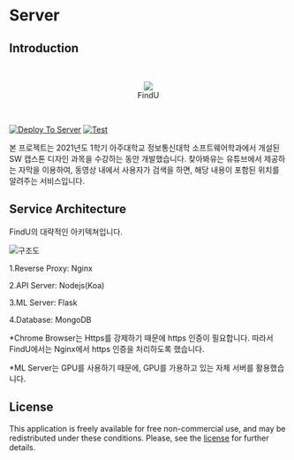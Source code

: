 # Server

## Introduction



<br/>
<p align = "center">
<img src = "https://user-images.githubusercontent.com/54361266/121766334-01bdad80-cb8c-11eb-9802-ddbfe25a83d9.png">
  <br/>
  FindU
</p>
<br>

[![Deploy To Server](https://github.com/SWCapstone2021/Server/actions/workflows/cd.yml/badge.svg)](https://github.com/SWCapstone2021/Server/actions/workflows/cd.yml)
[![Test](https://github.com/SWCapstone2021/Server/actions/workflows/ci.yml/badge.svg)](https://github.com/SWCapstone2021/Server/actions/workflows/ci.yml)

본 프로젝트는 2021년도 1학기 아주대학교 정보통신대학 소프트웨어학과에서 개설된 SW 캡스톤 디자인 과목을 수강하는 동안 개발했습니다. 찾아봐유는 유튜브에서 제공하는 자막을 이용하여, 동영상 내에서 사용자가 검색을 하면, 해당 내용이 포함된 위치를 알려주는 서비스입니다.

## Service Architecture

FindU의 대략적인 아키텍쳐입니다.

![구조도](https://user-images.githubusercontent.com/54361266/121766298-d044e200-cb8b-11eb-843e-7ea9ed13740d.PNG)

1.Reverse Proxy: Nginx

2.API Server: Nodejs(Koa)

3.ML Server: Flask

4.Database: MongoDB

*Chrome Browser는 Https를 강제하기 때문에 https 인증이 필요합니다. 따라서 FindU에서는 Nginx에서 https 인증을 처리하도록 했습니다.

*ML Server는 GPU를 사용하기 때문에, GPU를 가용하고 있는 자체 서버를 활용했습니다.



## License

This application is freely available for free non-commercial use, and may be redistributed under these conditions. Please, see the [license](https://github.com/Algostu/dodam-appserver/blob/master/LICENSE) for further details.
